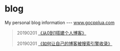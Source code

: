 # blog
My personal blog information --- www.gocpplua.com

> 20190201 [《从0到1搭建个人博客》](http://gocpplua.com/index.php/archives/3.html)
> 
> 20190201 [《如何让自己的博客被搜索引擎收录》](http://www.gocpplua.com/index.php/archives/18.html)